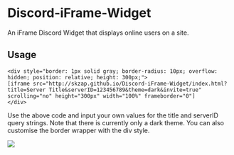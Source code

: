 # Discord-iFrame-Widget
An iFrame Discord Widget that displays online users on a site.

## Usage

```
<div style="border: 1px solid gray; border-radius: 10px; overflow: hidden; position: relative; height: 300px;">
[iframe src="http://skzap.github.io/Discord-iFrame-Widget/index.html?title=Server Title&serverID=123456789&theme=dark&invite=true" scrolling="no" height="300px" width="100%" frameborder="0"]
</div>
```

Use the above code and input your own values for the title and serverID query strings. Note that there is currently only a dark theme. You can also customise the border wrapper with the div style.

![](http://i.imgur.com/PuYQ1uB.png)
